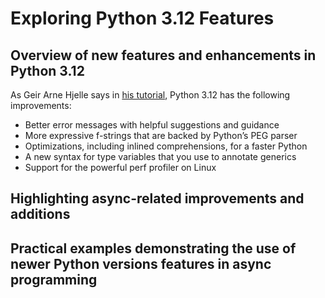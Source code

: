 # Exploring Python 3.12 Features
## Overview of new features and enhancements in Python 3.12
As Geir Arne Hjelle says in 
[his tutorial](https://realpython.com/python312-new-features/),
Python 3.12 has the following improvements:
- Better error messages with helpful suggestions and guidance 
- More expressive f-strings that are backed by Python’s PEG parser 
- Optimizations, including inlined comprehensions, for a faster Python 
- A new syntax for type variables that you use to annotate generics 
- Support for the powerful perf profiler on Linux

## Highlighting async-related improvements and additions


## Practical examples demonstrating the use of newer Python versions features in async programming
